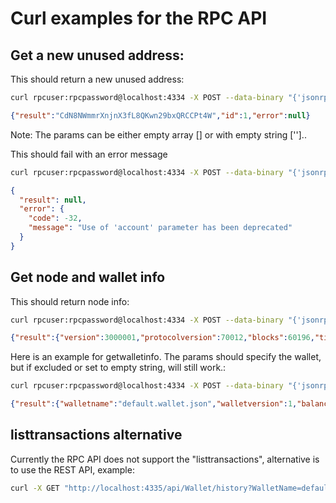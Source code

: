 # Curl examples for the RPC API

## Get a new unused address:

This should return a new unused address:

```sh
curl rpcuser:rpcpassword@localhost:4334 -X POST --data-binary "{'jsonrpc': '1.0', 'id': 'curltest', 'method': 'getnewaddress', 'params': [''] }"
```

```json
{"result":"CdN8NWmmrXnjnX3fL8QKwn29bxQRCCPt4W","id":1,"error":null}
```

Note: The params can be either empty array [] or with empty string ['']..

This should fail with an error message

```sh
curl rpcuser:rpcpassword@localhost:4334 -X POST --data-binary "{'jsonrpc': '1.0', 'id': 'curltest', 'method': 'getnewaddress', 'params': ['myaccount'] }"
```

```json
{
  "result": null,
  "error": {
    "code": -32,
    "message": "Use of 'account' parameter has been deprecated"
  }
}
```

## Get node and wallet info

This should return node info:

```sh
curl rpcuser:rpcpassword@localhost:4334 -X POST --data-binary "{'jsonrpc': '1.0', 'id': 'curltest', 'method': 'getinfo' }"
```

```json
{"result":{"version":3000001,"protocolversion":70012,"blocks":60196,"timeoffset":-1,"connections":7,"proxy":"","difficulty":211089.12333191774,"testnet":false,"relayfee":0.0001,"errors":""},"id":1,"error":null}
```

Here is an example for getwalletinfo. The params should specify the wallet, but if excluded or set to empty string, will still work.:

```sh
curl rpcuser:rpcpassword@localhost:4334 -X POST --data-binary "{'jsonrpc': '1.0', 'id': 'curltest', 'method': 'getwalletinfo', 'params': ['default'] }"
```` 

```json
{"result":{"walletname":"default.wallet.json","walletversion":1,"balance":0,"unconfirmed_balance":0,"immature_balance":0},"id":1,"error":null}
```


## listtransactions alternative

Currently the RPC API does not support the "listtransactions", alternative is to use the REST API, example:

```sh
curl -X GET "http://localhost:4335/api/Wallet/history?WalletName=default&AccountName=account%200" -H "accept: application/json"
```
